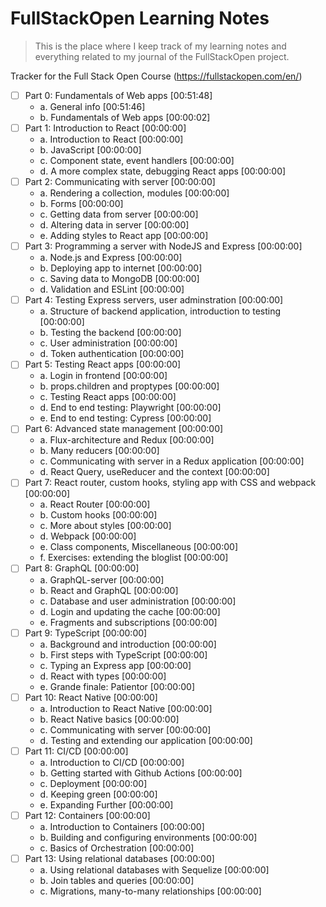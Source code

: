 # FullStackOpen Learning Notes

> This is the place where I keep track of my learning notes and everything related to my journal of the FullStackOpen project.

Tracker for the Full Stack Open Course (https://fullstackopen.com/en/)

- [ ] Part 0: Fundamentals of Web apps [00:51:48]
    - a. General info [00:51:46]
    - b. Fundamentals of Web apps [00:00:02]
- [ ] Part 1: Introduction to React [00:00:00]
    - a. Introduction to React [00:00:00]
    - b. JavaScript [00:00:00]
    - c. Component state, event handlers [00:00:00]
    - d. A more complex state, debugging React apps [00:00:00]
- [ ] Part 2: Communicating with server [00:00:00]
    - a. Rendering a collection, modules [00:00:00]
    - b. Forms [00:00:00]
    - c. Getting data from server [00:00:00]
    - d. Altering data in server [00:00:00]
    - e. Adding styles to React app [00:00:00]
- [ ] Part 3: Programming a server with NodeJS and Express [00:00:00]
    - a. Node.js and Express [00:00:00]
    - b. Deploying app to internet [00:00:00]
    - c. Saving data to MongoDB [00:00:00]
    - d. Validation and ESLint [00:00:00]
- [ ] Part 4: Testing Express servers, user adminstration [00:00:00]
    - a. Structure of backend application, introduction to testing [00:00:00]
    - b. Testing the backend [00:00:00]
    - c. User administration [00:00:00]
    - d. Token authentication [00:00:00]
- [ ] Part 5: Testing React apps [00:00:00]
    - a. Login in frontend [00:00:00]
    - b. props.children and proptypes [00:00:00]
    - c. Testing React apps [00:00:00]
    - d. End to end testing: Playwright [00:00:00]
    - e. End to end testing: Cypress [00:00:00]
- [ ] Part 6: Advanced state management [00:00:00]
    - a. Flux-architecture and Redux [00:00:00]
    - b. Many reducers [00:00:00]
    - c. Communicating with server in a Redux application [00:00:00]
    - d. React Query, useReducer and the context [00:00:00]
- [ ] Part 7: React router, custom hooks, styling app with CSS and webpack [00:00:00]
    - a. React Router [00:00:00]
    - b. Custom hooks [00:00:00]
    - c. More about styles [00:00:00]
    - d. Webpack [00:00:00]
    - e. Class components, Miscellaneous [00:00:00]
    - f. Exercises: extending the bloglist [00:00:00]
- [ ] Part 8: GraphQL [00:00:00]
    - a. GraphQL-server [00:00:00]
    - b. React and GraphQL [00:00:00]
    - c. Database and user administration [00:00:00]
    - d. Login and updating the cache [00:00:00]
    - e. Fragments and subscriptions [00:00:00]
- [ ] Part 9: TypeScript [00:00:00]
    - a. Background and introduction [00:00:00]
    - b. First steps with TypeScript [00:00:00]
    - c. Typing an Express app [00:00:00]
    - d. React with types [00:00:00]
    - e. Grande finale: Patientor [00:00:00]
- [ ] Part 10: React Native [00:00:00]
    - a. Introduction to React Native [00:00:00]
    - b. React Native basics [00:00:00]
    - c. Communicating with server [00:00:00]
    - d. Testing and extending our application [00:00:00]
- [ ] Part 11: CI/CD [00:00:00]
    - a. Introduction to CI/CD [00:00:00]
    - b. Getting started with Github Actions [00:00:00]
    - c. Deployment [00:00:00]
    - d. Keeping green [00:00:00]
    - e. Expanding Further [00:00:00]
- [ ] Part 12: Containers [00:00:00]
    - a. Introduction to Containers [00:00:00]
    - b. Building and configuring environments [00:00:00]
    - c. Basics of Orchestration [00:00:00]
- [ ] Part 13: Using relational databases [00:00:00]
    - a. Using relational databases with Sequelize [00:00:00]
    - b. Join tables and queries [00:00:00]
    - c. Migrations, many-to-many relationships [00:00:00]
